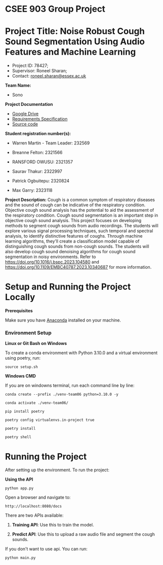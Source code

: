 # CSEE 903 Group Project 

# Project Title: Noise Robust Cough Sound Segmentation Using Audio Features and Machine Learning
- Project ID: 78427; 
- Supervisor: Roneel Sharan;
- Contact: roneel.sharan@essex.ac.uk

**Team Name:**
- Sono

**Project Documentation**
- [Google Drive](https://drive.google.com/drive/folders/1vPHf0wGuo_vNYT0-DNQPbkM_VB-gTpfA?usp=drive_link)
- [Requirements Specification](https://drive.google.com/file/d/1BIs8jz5bGKnLxz9eX3ZVy8V1eAT_6JXx/view?usp=drive_link)
- [Source code](https://cseegit.essex.ac.uk/23-24-ce903-su/23-24_CE903-SU_team06.git)

**Student registration number(s):**
- Warren Martin - Team Leader: 232569

- Breanne Felton: 2321566
- RANSFORD OWUSU: 2321357
- Saurav Thakur: 2322997
- Patrick Ogbuitepu: 2320824
- Max Garry: 2323118

**Project Description:**
Cough is a common symptom of respiratory diseases and the sound of cough can be indicative of the respiratory condition. Objective cough sound analysis has the potential to aid the assessment of the respiratory condition. Cough sound segmentation is an important step in objective cough sound analysis. This project focuses on developing methods to segment cough sounds from audio recordings. The students will explore various signal processing techniques, such temporal and spectral analysis, to identify distinctive features of coughs. Through machine learning algorithms, they'll create a classification model capable of distinguishing cough sounds from non-cough sounds. The students will also develop cough sound denoising algorithms for cough sound segmentation in noisy environments. Refer to https://doi.org/10.1016/j.bspc.2023.104580 and https://doi.org/10.1109/EMBC40787.2023.10340687 for more information.

# Setup and Running the Project Locally

**Prerequisites**

Make sure you have [Anaconda](https://www.anaconda.com/download) installed on your machine.

### Environment Setup

**Linux or Git Bash on Windows**

To create a conda environment with Python 3.10.0 and a virtual environment using poetry, run:


```
source setup.sh
```



**Windows CMD**

If you are on windowns terminal, run each command line by line:



```
conda create --prefix ./venv-team06 python=3.10.0 -y

conda activate ./venv-team06/

pip install poetry

poetry config virtualenvs.in-project true

poetry install

poetry shell

```

# Running the Project

After setting up the environment. To run the project:

**Using the API**

```
python app.py
```

Open a browser and navigate to:

```
http://localhost:8080/docs
```

There are two APIs available:

1. **Training API**: Use this to train the model.

2. **Predict API**: Use this to upload a raw audio file and segment the cough sounds.


If you don't want to use api. You can run:

```
python main.py
```


<!-- # Getting Started
1. [Serverless Environment Setup with Gitlab, Google Drive & Colab](./docs/Environment Setup & Version Control.pdf)
2. Demo -->


